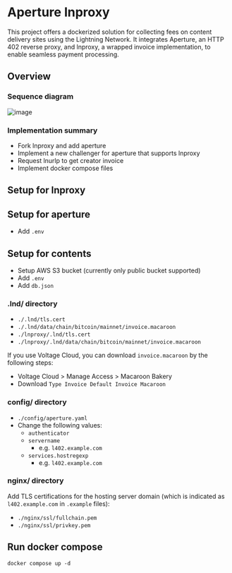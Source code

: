 # Aperture lnproxy

This project offers a dockerized solution for collecting fees on content delivery sites using the Lightning Network. It integrates Aperture, an HTTP 402 reverse proxy, and lnproxy, a wrapped invoice implementation, to enable seamless payment processing.

## Overview

### Sequence diagram

![image](https://github.com/motxx/aperture-lnproxy/assets/5776910/cf67a363-717c-4115-9dd7-175a7658e61b)

### Implementation summary

* Fork lnproxy and add aperture
* Implement a new challenger for aperture that supports lnproxy
* Request lnurlp to get creator invoice
* Implement docker compose files

## Setup for lnproxy

## Setup for aperture

* Add `.env`

## Setup for contents

* Setup AWS S3 bucket (currently only public bucket supported)
* Add `.env`
* Add `db.json`

### .lnd/ directory

* `./.lnd/tls.cert`
* `./.lnd/data/chain/bitcoin/mainnet/invoice.macaroon`
* `./lnproxy/.lnd/tls.cert`
* `./lnproxy/.lnd/data/chain/bitcoin/mainnet/invoice.macaroon`

If you use Voltage Cloud, you can download `invoice.macaroon` by the following steps:
* Voltage Cloud > Manage Access > Macaroon Bakery
* Download `Type Invoice Default Invoice Macaroon`

### config/ directory

* `./config/aperture.yaml`
* Change the following values:
  * `authenticator`
  * `servername`
    * e.g. `l402.example.com`
  * `services.hostregexp`
    * e.g. `l402.example.com`

### nginx/ directory

Add TLS certifications for the hosting server domain (which is indicated as `l402.example.com` in `.example` files):
* `./nginx/ssl/fullchain.pem`
* `./nginx/ssl/privkey.pem`

## Run docker compose

```
docker compose up -d
```

